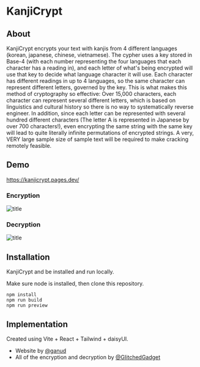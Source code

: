 # KanjiCrypt

## About

KanjiCrypt encrypts your text with kanjis from 4 different languages (korean, japanese, chinese, vietnamese). The cypher uses a key stored in Base-4 (with each number representing the four languages that each character has a reading in), and each letter of what's being encrypted will use that key to decide what language character it will use. Each character has different readings in up to 4 languages, so the same character can represent different letters, governed by the key. This is what makes this method of cryptography so effective: Over 15,000 characters, each character can represent several different letters, which is based on linguistics and cultural history so there is no way to systematically reverse engineer. In addition, since each letter can be represented with several hundred different characters (The letter A is represented in Japanese by over 700 characters!), even encrypting the same string with the same key will lead to quite literally infinite permutations of encrypted strings. A very, VERY large sample size of sample text will be required to make cracking remotely feasible.

## Demo

https://kanjicrypt.pages.dev/

### Encryption

![title](https://i.imgur.com/d4qmNrO.png)

### Decryption

![title](https://i.imgur.com/jdu2pj5.png)

## Installation

KanjiCrypt and be installed and run locally.

Make sure node is installed, then clone this repository.

```
npm install
npm run build
npm run preview
```

## Implementation

Created using Vite + React + Tailwind + daisyUI.

- Website by [@ganud](https://github.com/ganud)
- All of the encryption and decryption by [@GIitchedGadget](https://github.com/GIitchedGadget)
